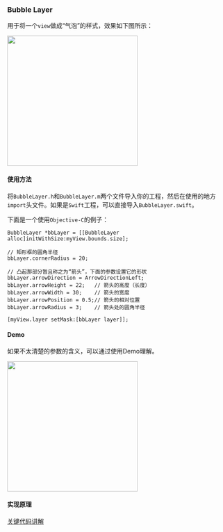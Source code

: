 ### Bubble Layer

用于将一个`view`做成“气泡”的样式，效果如下图所示：

<img src="https://i.imgur.com/ahemgD8.png" width="300"/>

#### 使用方法
将`BubbleLayer.h`和`BubbleLayer.m`两个文件导入你的工程，然后在使用的地方`import`头文件。如果是`Swift`工程，可以直接导入`BubbleLayer.swift`。

下面是一个使用`Objective-C`的例子：

```objc
BubbleLayer *bbLayer = [[BubbleLayer alloc]initWithSize:myView.bounds.size];

// 矩形框的圆角半径
bbLayer.cornerRadius = 20;

// 凸起那部分暂且称之为“箭头”，下面的参数设置它的形状
bbLayer.arrowDirection = ArrowDirectionLeft;
bbLayer.arrowHeight = 22;   // 箭头的高度（长度）
bbLayer.arrowWidth = 30;    // 箭头的宽度
bbLayer.arrowPosition = 0.5;// 箭头的相对位置
bbLayer.arrowRadius = 3;    // 箭头处的圆角半径

[myView.layer setMask:[bbLayer layer]];

```

#### Demo
如果不太清楚的参数的含义，可以通过使用Demo理解。

<img src="https://i.imgur.com/aD3thju.gif" width="300"/>



#### 实现原理
[关键代码讲解](https://ihandle.top/2017/04/26/2017-04-26_BubbleView/)


